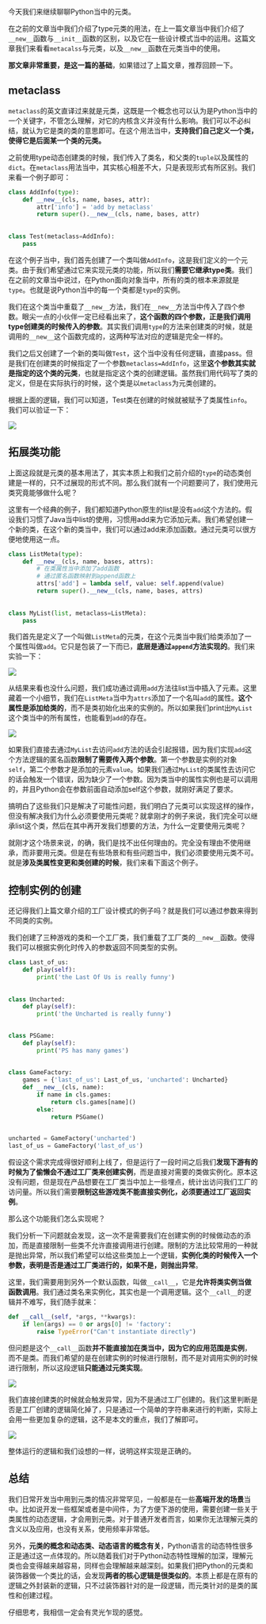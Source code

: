 今天我们来继续聊聊Python当中的元类。



在之前的文章当中我们介绍了type元类的用法，在上一篇文章当中我们介绍了`__new__`函数与`__init__`函数的区别，以及它在一些设计模式当中的运用。这篇文章我们来看看`metacalss`与元类，以及`__new__`函数在元类当中的使用。



**那文章非常重要，是这一篇的基础**，如果错过了上篇文章，推荐回顾一下。



## metaclass



`metaclass`的英文直译过来就是元类，这既是一个概念也可以认为是Python当中的一个关键字，不管怎么理解，对它的内核含义并没有什么影响。我们可以不必纠结，就认为它是类的类的意思即可。在这个用法当中，**支持我们自己定义一个类，使得它是后面某一个类的元类。**



之前使用type动态创建类的时候，我们传入了类名，和父类的`tuple`以及属性的`dict`。在`metaclass`用法当中，其实核心相差不大，只是表现形式有所区别。我们来看一个例子即可：



```python
class AddInfo(type):
    def __new__(cls, name, bases, attr):
        attr['info'] = 'add by metaclass'
        return super().__new__(cls, name, bases, attr)
        
        
class Test(metaclass=AddInfo):
    pass
```



在这个例子当中，我们首先创建了一个类叫做`AddInfo`，这是我们定义的一个元类。由于我们希望通过它来实现元类的功能，所以我们**需要它继承type类**。我们在之前的文章当中说过，在Python面向对象当中，所有的类的根本来源就是`type`。也就是说Python当中的每一个类都是`type`的实例。



我们在这个类当中重载了`__new__`方法，我们在`__new__`方法当中传入了四个参数。眼尖一点的小伙伴一定已经看出来了，**这个函数的四个参数，正是我们调用type创建类的时候传入的参数**。其实我们调用`type`的方法来创建类的时候，就是调用的`__new__`这个函数完成的，这两种写法对应的逻辑是完全一样的。



我们之后又创建了一个新的类叫做`Test`，这个当中没有任何逻辑，直接pass。但是我们在创建类的时候指定了一个参数`metaclass=AddInfo`，这里**这个参数其实就是指定的这个类的元类**，也就是指定这个类的创建逻辑。虽然我们用代码写了类的定义，但是在实际执行的时候，这个类是以`metaclass`为元类创建的。



根据上面的逻辑，我们可以知道，Test类在创建的时候就被赋予了类属性`info`。我们可以验证一下：



![](https://moutsea-blog.oss-cn-hangzhou.aliyuncs.com/007S8ZIlgy1gfxdt5zn6ej30rc086weq.jpg)



## 拓展类功能



上面这段就是元类的基本用法了，其实本质上和我们之前介绍的`type`的动态类创建是一样的，只不过展现的形式不同。那么我们就有一个问题要问了，我们使用元类究竟能够做什么呢？



这里有一个经典的例子，我们都知道Python原生的list是没有`add`这个方法的。假设我们习惯了Java当中list的使用，习惯用add来为它添加元素。我们希望创建一个新的类，在这个新的类当中，我们可以通过add来添加函数。通过元类可以很方便地使用这一点。



```python
class ListMeta(type):
    def __new__(cls, name, bases, attrs):
        # 在类属性当中添加了add函数
        # 通过匿名函数映射到append函数上
        attrs['add'] = lambda self, value: self.append(value)
        return super().__new__(cls, name, bases, attrs)
    
    
class MyList(list, metaclass=ListMeta):
    pass
```



我们首先是定义了一个叫做`ListMeta`的元类，在这个元类当中我们给类添加了一个属性叫做`add`。它只是包装了一下而已，**底层是通过`append`方法实现的**。我们来实验一下：



![](https://moutsea-blog.oss-cn-hangzhou.aliyuncs.com/007S8ZIlgy1gfxdt5gcc2j30q806yaa5.jpg)



从结果来看也没什么问题，我们成功通过调用`add`方法往list当中插入了元素。这里藏着一个小细节，我们在`ListMeta`当中为`attrs`添加了一个名叫`add`的属性。**这个属性是添加给类的**，而不是类初始化出来的实例的。所以如果我们print出`MyList`这个类当中的所有属性，也能看到`add`的存在。



![](https://moutsea-blog.oss-cn-hangzhou.aliyuncs.com/007S8ZIlgy1gfxdt4y8okj31cc07g0ts.jpg)



如果我们直接去通过`MyList`去访问`add`方法的话会引起报错，因为我们实现`add`这个方法逻辑的匿名函数**限制了需要传入两个参数**。第一个参数是实例的对象`self`，第二个参数才是添加的元素`value`。如果我们通过`MyList`的类属性去访问它的话会触发一个错误，因为缺少了一个参数。因为类当中的属性实例也是可以调用的，并且Python会在参数前面自动添加self这个参数，就刚好满足了要求。



搞明白了这些我们只是解决了可能性问题，我们明白了元类可以实现这样的操作，但没有解决我们为什么必须要使用元类呢？就拿刚才的例子来说，我们完全可以继承list这个类，然后在其中再开发我们想要的方法，为什么一定要使用元类呢？



就刚才这个场景来说，的确，我们是找不出任何理由的。完全没有理由不使用继承，而非要用元类。但是在有些场景和有些问题当中，我们必须要使用元类不可。就是**涉及类属性变更和类创建的时候**，我们来看下面这个例子。





## 控制实例的创建



还记得我们上篇文章介绍的工厂设计模式的例子吗？就是我们可以通过参数来得到不同类的实例。



我们创建了三种游戏的类和一个工厂类，我们重载了工厂类的`__new__`函数。使得我们可以根据实例化时传入的参数返回不同类型的实例。



```python
class Last_of_us:
    def play(self):
        print('the Last Of Us is really funny')
        
        
class Uncharted:
    def play(self):
        print('the Uncharted is really funny')
        

class PSGame:
    def play(self):
        print('PS has many games')
        
        
class GameFactory:
    games = {'last_of_us': Last_of_us, 'uncharted': Uncharted}
    def __new__(cls, name):
        if name in cls.games:
            return cls.games[name]()
        else:
            return PSGame()
        

uncharted = GameFactory('uncharted')
last_of_us = GameFactory('last_of_us')
```



假设这个需求完成得很好顺利上线了，但是运行了一段时间之后我们**发现下游有的时候为了偷懒会不通过工厂类来创建实例**，而是直接对需要的类做实例化。原本这没有问题，但是现在产品想要在工厂类当中加上一些埋点，统计出访问我们工厂的访问量。所以我们需要**限制这些游戏类不能直接实例化，必须要通过工厂返回实例**。



那么这个功能我们怎么实现呢？



我们分析一下问题就会发现，这一次不是需要我们在创建实例的时候做动态的添加，而是直接限制一些类不允许直接调用进行创建。限制的方法比较常用的一种就是抛出异常，所以我们希望可以给这些类加上一个逻辑，**实例化类的时候传入一个参数，表明是否是通过工厂类进行的，如果不是，则抛出异常**。



这里，我们需要用到另外一个默认函数，叫做`__call__`，它是**允许将类实例当做函数调用**。我们通过类名来实例化，其实也是一个调用逻辑。这个`__call__`的逻辑并不难写，我们随手就来：



```python
def __call__(self, *args, **kwargs):
    if len(args) == 0 or args[0] != 'factory':
        raise TypeError("Can't instantiate directly")
```



但问题是这个`__call__`函数**并不能直接加在类当中，因为它的应用范围是实例**，而不是类。而我们希望的是在创建实例的时候进行限制，而不是对调用实例的时候进行限制，所以这段逻辑**只能通过元类实现**。



![](https://moutsea-blog.oss-cn-hangzhou.aliyuncs.com/007S8ZIlgy1gfxdt7e4pkj310q09igna.jpg)



我们直接创建类的时候就会触发异常，因为不是通过工厂创建的。我们这里判断是否是工厂创建的逻辑简化掉了，只是通过一个简单的字符串来进行的判断，实际上会用一些更加复杂的逻辑，这不是本文的重点，我们了解即可。



![](https://moutsea-blog.oss-cn-hangzhou.aliyuncs.com/007S8ZIlgy1gfxdt6j702j314i0hqacv.jpg)



整体运行的逻辑和我们设想的一样，说明这样实现是正确的。



## 总结



我们日常开发当中用到元类的情况非常罕见，一般都是在一些**高端开发的场景**当中。比如说开发一些框架或者是中间件，为了方便下游的使用，需要创建一些关于类属性的动态逻辑，才会用到元类。对于普通开发者而言，如果你无法理解元类的含义以及应用，也没有关系，使用频率非常低。



另外，**元类的概念和动态类、动态语言的概念有关**，Python语言的动态特性很多正是通过这一点体现的。所以随着我们对于Python动态特性理解的加深，理解元类也会变得越来越容易，同样也会理解越来越深刻。如果我们把Python的元类和装饰器做一个类比的话，会发现**两者的核心逻辑是很类似的**。本质上都是在原有的逻辑之外封装新的逻辑，只不过装饰器针对的是一段逻辑，而元类针对的是类的属性和创建过程。



仔细思考，我相信一定会有灵光乍现的感觉。